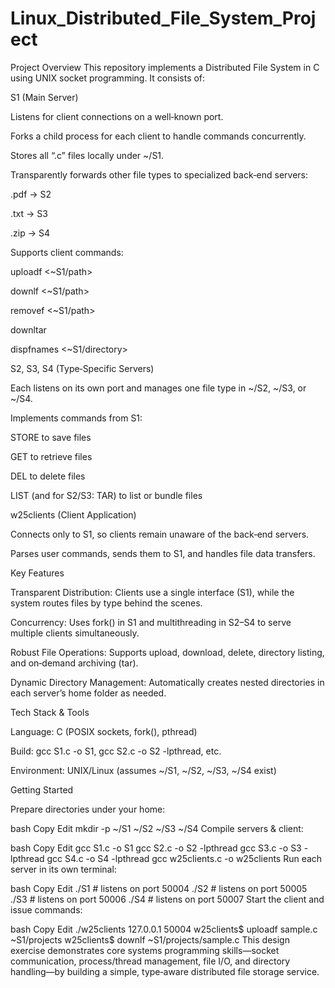 # Linux_Distributed_File_System_Project

Project Overview
This repository implements a Distributed File System in C using UNIX socket programming. It consists of:

S1 (Main Server)

Listens for client connections on a well‑known port.

Forks a child process for each client to handle commands concurrently.

Stores all “.c” files locally under ~/S1.

Transparently forwards other file types to specialized back‑end servers:

.pdf → S2

.txt → S3

.zip → S4

Supports client commands:

uploadf <filename> <~S1/path>

downlf <~S1/path>

removef <~S1/path>

downltar <filetype>

dispfnames <~S1/directory> ​

S2, S3, S4 (Type‑Specific Servers)

Each listens on its own port and manages one file type in ~/S2, ~/S3, or ~/S4.

Implements commands from S1:

STORE <path> <size> to save files

GET <path> to retrieve files

DEL <path> to delete files

LIST <path> (and for S2/S3: TAR) to list or bundle files

w25clients (Client Application)

Connects only to S1, so clients remain unaware of the back‑end servers.

Parses user commands, sends them to S1, and handles file data transfers. ​

Key Features

Transparent Distribution: Clients use a single interface (S1), while the system routes files by type behind the scenes.

Concurrency: Uses fork() in S1 and multithreading in S2–S4 to serve multiple clients simultaneously.

Robust File Operations: Supports upload, download, delete, directory listing, and on‑demand archiving (tar).

Dynamic Directory Management: Automatically creates nested directories in each server’s home folder as needed. ​

Tech Stack & Tools

Language: C (POSIX sockets, fork(), pthread)

Build: gcc S1.c -o S1, gcc S2.c -o S2 -lpthread, etc.

Environment: UNIX/Linux (assumes ~/S1, ~/S2, ~/S3, ~/S4 exist)

Getting Started

Prepare directories under your home:

bash
Copy
Edit
mkdir -p ~/S1 ~/S2 ~/S3 ~/S4
Compile servers & client:

bash
Copy
Edit
gcc S1.c -o S1
gcc S2.c -o S2 -lpthread
gcc S3.c -o S3 -lpthread
gcc S4.c -o S4 -lpthread
gcc w25clients.c -o w25clients
Run each server in its own terminal:

bash
Copy
Edit
./S1    # listens on port 50004
./S2    # listens on port 50005
./S3    # listens on port 50006
./S4    # listens on port 50007
Start the client and issue commands:

bash
Copy
Edit
./w25clients 127.0.0.1 50004
w25clients$ uploadf sample.c ~S1/projects
w25clients$ downlf ~S1/projects/sample.c
This design exercise demonstrates core systems programming skills—socket communication, process/thread management, file I/O, and directory handling—by building a simple, type‑aware distributed file storage service.
